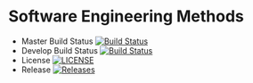 # Software Engineering Methods
* Master Build Status [![Build Status](https://travis-ci.com/40437404/testing.svg?token=2aSuTtKnhWe2X9oQeoxj&branch=master)](https://travis-ci.com/40437404/testing)
* Develop Build Status [![Build Status](https://travis-ci.com/40437404/testing.svg?token=2aSuTtKnhWe2X9oQeoxj&branch=develop)](https://travis-ci.com/40437404/testing)
* License [![LICENSE](https://img.shields.io/github/license/40437404/testing.svg?style=flat-squre)](https://github.com/40437404/testing/blob/master/LICENSE)
* Release [![Releases](https://img.shields.io/github/release/40437404/testing/all.svg?style=flat-squre)](https://github.com/40437404/testing/releases)